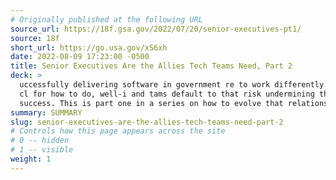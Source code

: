```yaml
---
# Originally published at the following URL
source_url: https://18f.gsa.gov/2022/07/20/senior-executives-pt1/
source: 18f
short_url: https://go.usa.gov/xS6xh
date: 2022-08-09 17:23:00 -0500
title: Senior Executives Are the Allies Tech Teams Need, Part 2
deck: >
  uccessfully delivering software in government re to work differently. Without
  cl for how to do, well-i and tams default to that risk undermining their own
  success. This is part one in a series on how to evolve that relationship.
summary: SUMMARY
slug: senior-executives-are-the-allies-tech-teams-need-part-2
# Controls how this page appears across the site
# 0 -- hidden
# 1 -- visible
weight: 1
---
```

